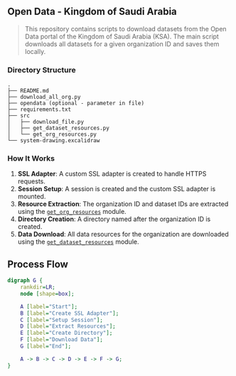 ## Open Data - Kingdom of Saudi Arabia  
 
> This repository contains scripts to download datasets from the Open Data portal of the Kingdom of Saudi Arabia (KSA). The main script downloads all datasets for a given organization ID and saves them locally.  


### Directory Structure  

```{bash}
.
├── README.md
├── download_all_org.py
├── opendata (optional - parameter in file)
├── requirements.txt
├── src
│   ├── download_file.py
│   ├── get_dataset_resources.py
│   └── get_org_resources.py
└── system-drawing.excalidraw

```

### How It Works

1. **SSL Adapter**: A custom SSL adapter is created to handle HTTPS requests.
2. **Session Setup**: A session is created and the custom SSL adapter is mounted.
3. **Resource Extraction**: The organization ID and dataset IDs are extracted using the [`get_org_resources`](command:_github.copilot.openSymbolFromReferences?%5B%22%22%2C%5B%7B%22uri%22%3A%7B%22scheme%22%3A%22file%22%2C%22authority%22%3A%22%22%2C%22path%22%3A%22%2FUsers%2FEVA%2FDownloads%2FWCD%2Fexercises%2Fopen-data-ksa%2Fdownload_all_org.py%22%2C%22query%22%3A%22%22%2C%22fragment%22%3A%22%22%7D%2C%22pos%22%3A%7B%22line%22%3A17%2C%22character%22%3A16%7D%7D%5D%2C%2258b1143f-d36b-4590-bec8-13913091c2ea%22%5D "Go to definition") module.
4. **Directory Creation**: A directory named after the organization ID is created.
5. **Data Download**: All data resources for the organization are downloaded using the [`get_dataset_resources`](command:_github.copilot.openSymbolFromReferences?%5B%22%22%2C%5B%7B%22uri%22%3A%7B%22scheme%22%3A%22file%22%2C%22authority%22%3A%22%22%2C%22path%22%3A%22%2FUsers%2FEVA%2FDownloads%2FWCD%2Fexercises%2Fopen-data-ksa%2Fdownload_all_org.py%22%2C%22query%22%3A%22%22%2C%22fragment%22%3A%22%22%7D%2C%22pos%22%3A%7B%22line%22%3A17%2C%22character%22%3A35%7D%7D%5D%2C%2258b1143f-d36b-4590-bec8-13913091c2ea%22%5D "Go to definition") module.

## Process Flow

```dot
digraph G {
    rankdir=LR;
    node [shape=box];

    A [label="Start"];
    B [label="Create SSL Adapter"];
    C [label="Setup Session"];
    D [label="Extract Resources"];
    E [label="Create Directory"];
    F [label="Download Data"];
    G [label="End"];

    A -> B -> C -> D -> E -> F -> G;
}